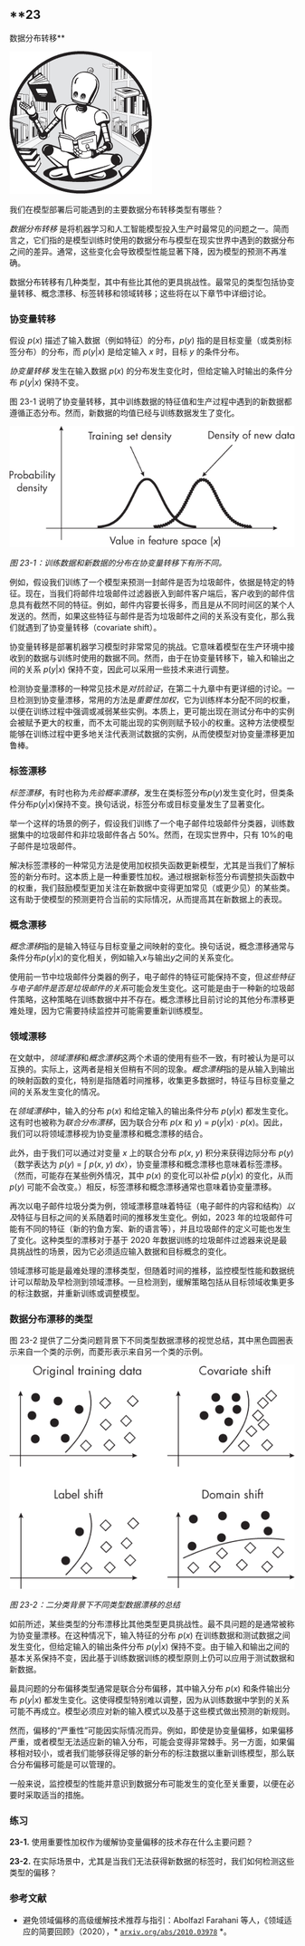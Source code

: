 ## **23

数据分布转移**

![图像](img/common.jpg)

我们在模型部署后可能遇到的主要数据分布转移类型有哪些？

*数据分布转移* 是将机器学习和人工智能模型投入生产时最常见的问题之一。简而言之，它们指的是模型训练时使用的数据分布与模型在现实世界中遇到的数据分布之间的差异。通常，这些变化会导致模型性能显著下降，因为模型的预测不再准确。

数据分布转移有几种类型，其中有些比其他的更具挑战性。最常见的类型包括协变量转移、概念漂移、标签转移和领域转移；这些将在以下章节中详细讨论。

### **协变量转移**

假设 *p*(*x*) 描述了输入数据（例如特征）的分布，*p*(*y*) 指的是目标变量（或类别标签分布）的分布，而 *p*(*y*|*x*) 是给定输入 *x* 时，目标 *y* 的条件分布。

*协变量转移* 发生在输入数据 *p*(*x*) 的分布发生变化时，但给定输入时输出的条件分布 *p*(*y*|*x*) 保持不变。

图 23-1 说明了协变量转移，其中训练数据的特征值和生产过程中遇到的新数据都遵循正态分布。然而，新数据的均值已经与训练数据发生了变化。

![图像](img/23fig01.jpg)

*图 23-1：训练数据和新数据的分布在协变量转移下有所不同。*

例如，假设我们训练了一个模型来预测一封邮件是否为垃圾邮件，依据是特定的特征。现在，当我们将邮件垃圾邮件过滤器嵌入到邮件客户端后，客户收到的邮件信息具有截然不同的特征。例如，邮件内容要长得多，而且是从不同时间区的某个人发送的。然而，如果这些特征与邮件是否为垃圾邮件之间的关系没有变化，那么我们就遇到了协变量转移（covariate shift）。

协变量转移是部署机器学习模型时非常常见的挑战。它意味着模型在生产环境中接收到的数据与训练时使用的数据不同。然而，由于在协变量转移下，输入和输出之间的关系 *p*(*y*|*x*) 保持不变，因此可以采用一些技术来进行调整。

检测协变量漂移的一种常见技术是*对抗验证*，在第二十九章中有更详细的讨论。一旦检测到协变量漂移，常用的方法是*重要性加权*，它为训练样本分配不同的权重，以便在训练过程中强调或减弱某些实例。本质上，更可能出现在测试分布中的实例会被赋予更大的权重，而不太可能出现的实例则赋予较小的权重。这种方法使模型能够在训练过程中更多地关注代表测试数据的实例，从而使模型对协变量漂移更加鲁棒。

### **标签漂移**

*标签漂移*，有时也称为*先验概率漂移*，发生在类标签分布*p*(*y*)发生变化时，但类条件分布*p*(*y*|*x*)保持不变。换句话说，标签分布或目标变量发生了显著变化。

举一个这样的场景的例子，假设我们训练了一个电子邮件垃圾邮件分类器，训练数据集中的垃圾邮件和非垃圾邮件各占 50%。然而，在现实世界中，只有 10%的电子邮件是垃圾邮件。

解决标签漂移的一种常见方法是使用加权损失函数更新模型，尤其是当我们了解标签的新分布时。这本质上是一种重要性加权。通过根据新标签分布调整损失函数中的权重，我们鼓励模型更加关注在新数据中变得更加常见（或更少见）的某些类。这有助于使模型的预测更符合当前的实际情况，从而提高其在新数据上的表现。

### **概念漂移**

*概念漂移*指的是输入特征与目标变量之间映射的变化。换句话说，概念漂移通常与条件分布*p*(*y*|*x*)的变化相关，例如输入*x*与输出*y*之间的关系变化。

使用前一节中垃圾邮件分类器的例子，电子邮件的特征可能保持不变，但*这些特征与电子邮件是否是垃圾邮件的关系*可能会发生变化。这可能是由于一种新的垃圾邮件策略，这种策略在训练数据中并不存在。概念漂移比目前讨论的其他分布漂移更难处理，因为它需要持续监控并可能需要重新训练模型。

### **领域漂移**

在文献中，*领域漂移*和*概念漂移*这两个术语的使用有些不一致，有时被认为是可以互换的。实际上，这两者是相关但稍有不同的现象。*概念漂移*指的是从输入到输出的映射函数的变化，特别是指随着时间推移，收集更多数据时，特征与目标变量之间的关系发生变化的情况。

在*领域漂移*中，输入的分布 *p*(*x*) 和给定输入的输出条件分布 *p*(*y*|*x*) 都发生变化。这有时也被称为*联合分布漂移*，因为联合分布 *p*(*x* 和 *y*) = *p*(*y*|*x*) *· p*(*x*)。因此，我们可以将领域漂移视为协变量漂移和概念漂移的结合。

此外，由于我们可以通过对变量 *x* 上的联合分布 *p*(*x*, *y*) 积分来获得边际分布 *p*(*y*)（数学表达为 *p*(*y*) = ∫ *p*(*x*, *y*) *dx*），协变量漂移和概念漂移也意味着标签漂移。（然而，可能存在某些例外情况，其中 *p*(*x*) 的变化可以补偿 *p*(*y*|*x*) 的变化，从而 *p*(*y*) 可能不会改变。）相反，标签漂移和概念漂移通常也意味着协变量漂移。

再次以电子邮件垃圾分类为例，领域漂移意味着特征（电子邮件的内容和结构）*以及*特征与目标之间的关系随着时间的推移发生变化。例如，2023 年的垃圾邮件可能有不同的特征（新的钓鱼方案、新的语言等），并且垃圾邮件的定义可能也发生了变化。这种类型的漂移对于基于 2020 年数据训练的垃圾邮件过滤器来说是最具挑战性的场景，因为它必须适应输入数据和目标概念的变化。

领域漂移可能是最难处理的漂移类型，但随着时间的推移，监控模型性能和数据统计可以帮助及早检测到领域漂移。一旦检测到，缓解策略包括从目标领域收集更多的标注数据，并重新训练或调整模型。

### **数据分布漂移的类型**

图 23-2 提供了二分类问题背景下不同类型数据漂移的视觉总结，其中黑色圆圈表示来自一个类的示例，而菱形表示来自另一个类的示例。

![Image](img/23fig02.jpg)

*图 23-2：二分类背景下不同类型数据漂移的总结*

如前所述，某些类型的分布漂移比其他类型更具挑战性。最不具问题的是通常被称为协变量漂移。在这种情况下，输入特征的分布 *p*(*x*) 在训练数据和测试数据之间发生变化，但给定输入的输出条件分布 *p*(*y*|*x*) 保持不变。由于输入和输出之间的基本关系保持不变，因此基于训练数据训练的模型原则上仍可以应用于测试数据和新数据。

最具问题的分布偏移类型通常是联合分布偏移，其中输入分布 *p*(*x*) 和条件输出分布 *p*(*y*|*x*) 都发生变化。这使得模型特别难以调整，因为从训练数据中学到的关系可能不再成立。模型必须应对新的输入模式以及基于这些模式做出预测的新规则。

然而，偏移的“严重性”可能因实际情况而异。例如，即使是协变量偏移，如果偏移严重，或者模型无法适应新的输入分布，可能会变得非常棘手。另一方面，如果偏移相对较小，或者我们能够获得足够的新分布的标注数据以重新训练模型，那么联合分布偏移可能是可以管理的。

一般来说，监控模型的性能并意识到数据分布可能发生的变化至关重要，以便在必要时采取适当的措施。

### **练习**

**23-1.** 使用重要性加权作为缓解协变量偏移的技术存在什么主要问题？

**23-2.** 在实际场景中，尤其是当我们无法获得新数据的标签时，我们如何检测这些类型的偏移？

### **参考文献**

+   避免领域偏移的高级缓解技术推荐与指引：Abolfazl Farahani 等人，《领域适应的简要回顾》（2020），* [`arxiv.org/abs/2010.03978`](https://arxiv.org/abs/2010.03978) *。
